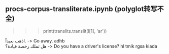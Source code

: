 ## procs-corpus-transliterate.ipynb (polyglot转写不全)
>>> print(translits.translit(l[1], 'ar'))

اذهب بعيداً. -> Go away.
adhb  
هل تملك رخصة قيادة؟ -> Do you have a driver's license?
hl tmlk rgsa kiada 

